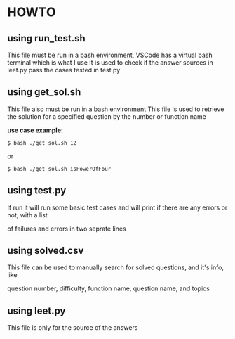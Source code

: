 # HOWTO

## using run_test.sh

This file must be run in a bash environment, VSCode has a virtual bash terminal which is what I use
It is used to check if the answer sources in leet.py pass the cases tested in test.py

## using get_sol.sh

This file also must be run in a bash environment
This file is used to retrieve the solution for a specified question by the number or function name

**use case example:**

`$ bash ./get_sol.sh 12`

or

`$ bash ./get_sol.sh isPowerOfFour`

## using test.py

If run it will run some basic test cases and will print if there are any errors or not, with a list

of failures and errors in two seprate lines

## using solved.csv

This file can be used to manually search for solved questions, and it's info, like

question number, difficulty, function name, question name, and topics

## using leet.py

This file is only for the source of the answers
